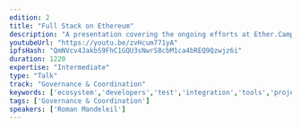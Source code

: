 ```yaml
---
edition: 2
title: "Full Stack on Ethereum"
description: "A presentation covering the ongoing efforts at Ether.Camp, including the block explorer, online IDE and EthereumJ client."
youtubeUrl: "https://youtu.be/zvHcum771yA"
ipfsHash: "QmNVcv4JakbS9FhC1GQU3sNwrS8cbM1ca4bREQ9Qzwjz6i"
duration: 1220
expertise: "Intermediate"
type: "Talk"
track: "Governance & Coordination"
keywords: ['ecosystem','developers','test','integration','tools','projects','launch','dapps','mainnet']
tags: ['Governance & Coordination']
speakers: ['Roman Mandeleil']
---
```

